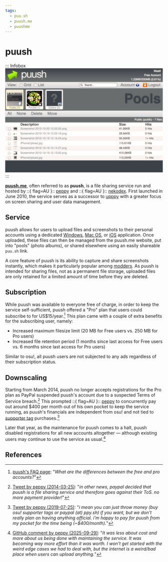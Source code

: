 ```yaml
---
tags:
  - puu.sh
  - puush.me
  - puushme
---
```


# puush

::: Infobox
![Screenshot of puush's interface](img/puushScreenshot.png "Screenshot of puush's application interface, as taken from CNET's coverage of the service")
:::

**[puush.me](https://puush.me)**, often referred to as **puush**, is a file sharing service run and hosted by ::{ flag=AU }:: [peppy](https://osu.ppy.sh/users/2) and ::{ flag=AU }:: [nekodex](https://osu.ppy.sh/users/102). First launched in June 2010, the service serves as a successor to [upppy](/wiki/upppy) with a greater focus on screen sharing and user data management.

## Service

puush allows for users to upload files and screenshots to their personal accounts using a dedicated [Windows](https://puush.me/dl/puush-installer.exe), [Mac OS](https://puush.me/dl/puush.zip), or [iOS](https://itunes.apple.com/au/app/puush/id386524126?mt=8) application. Once uploaded, these files can then be managed from the puush.me website, put into "pools" (photo albums), or shared elsewhere using an easily shareable `puu.sh` link.

A core feature of puush is its ability to capture and share screenshots instantly, which makes it particularly popular among [modders](/wiki/Modding). As puush is intended for sharing files, not as a permanent file storage, uploaded files are only retained for a limited amount of time before they are deleted.

## Subscription

While puush was available to everyone free of charge, in order to keep the service self-sufficient, puush offered a "Pro" plan that users could subscribe to for US$15/year.[^puush-pro-plan-ref] This plan came with a couple of extra benefits for the subscribing user, namely:

- Increased maximum filesize limit (20 MB for Free users vs. 250 MB for Pro users)
- Increased file retention period (1 months since last access for Free users vs. 6 months since last access for Pro users)

Similar to osu!, all puush users are not subjected to any ads regardless of their subscription status.

## Downscaling

Starting from March 2014, puush no longer accepts registrations for the Pro plan as PayPal suspended puush's account due to a suspected Terms of Service breach.[^puush-paypal-suspension-ref] This prompted ::{ flag=AU }:: [peppy](https://osu.ppy.sh/users/2) to concurrently pay out around $400 per month out of his own pocket to keep the service running, as puush's financials are independent from osu! and not tied to [supporter tag](/wiki/osu!supporter) purchases.[^puush-finances-ref]

Later that year, as the maintenance for puush comes to a halt, puush disabled registrations for all new accounts altogether — although existing users may continue to use the service as usual.[^puush-maintenance-ref]

## References

[^puush-pro-plan-ref]: [puush's FAQ page](https://puush.me/faq): "*What are the differences between the free and pro accounts?*"
[^puush-paypal-suspension-ref]: [Tweet by peppy (2014-03-25)](https://twitter.com/ppy/status/1286507028962136064): "*in other news, paypal decided that puush is a file sharing service and therefore goes against their ToS. no more payment provider!*"
[^puush-finances-ref]: [Tweet by peppy (2019-07-25)](https://twitter.com/ppy/status/1154349448807366657): "*i mean you can just throw money (buy osu! supporter tags or paypal (at) ppy.sh) if you want, but we don't really plan on having anything official. i'm happy to pay for puush from my pocket for the time being (~$400/month).*"
[^puush-maintenance-ref]: [GitHub comment by peppy (2025-09-29)](https://github.com/ppy/osu-wiki/pull/13779#discussion_r2385975381): "*It was less about cost and more about us being done with maintaining the service. It was becoming way more effort than it was worth. I won't get started with the weird edge cases we had to deal with, but the internet is a weird/bad place when users can upload anything.*"
